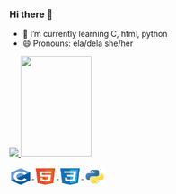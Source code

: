 ### Hi there 👋

- 🌱 I’m currently learning C, html, python
- 😄 Pronouns: ela/dela she/her

 <div style="display: inline_block">
  <a href="https://github.com/camiscf">
  <img height="180em" src="https://github-readme-stats.vercel.app/api?username=camiscf&show_icons=true&theme=dracula&include_all_commits=true&count_private=true"/>
  <img height="180em" width="50%" src="https://github-readme-stats.vercel.app/api/top-langs/?username=camiscf&layout=compact&langs_count=7&theme=dracula"/>
  <link rel="stylesheet" href="https://cdn.jsdelivr.net/gh/devicons/devicon@v2.13.0/devicon.min.css">

</div>
 <div style="display: inline_block"><br>
  <img align="center" alt="Camis-C" height="30" width="40" src="https://github.com/devicons/devicon/blob/master/icons/c/c-original.svg">
  <img align="center" alt="Camis-HTML" height="30" width="40" src="https://raw.githubusercontent.com/devicons/devicon/master/icons/html5/html5-original.svg">
  <img align="center" alt="Camis-CSS" height="30" width="40" src="https://raw.githubusercontent.com/devicons/devicon/master/icons/css3/css3-original.svg">
  <img align="center" alt="Camis-Python" height="30" width="40" src="https://raw.githubusercontent.com/devicons/devicon/master/icons/python/python-original.svg">

</div>

